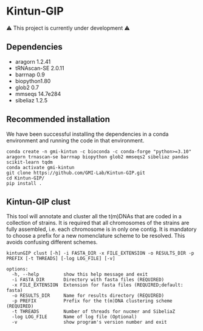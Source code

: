 # Kintun-GIP
:warning: This project is currently under development :warning:

## Dependencies
- aragorn 1.2.41
- tRNAscan-SE 2.0.11 
- barrnap 0.9
- biopython1.80
- glob2 0.7
- mmseqs 14.7e284
- sibeliaz 1.2.5

## Recommended installation 
We have been successful installing the dependencies in a conda environment and running the code in that environment.
```
conda create -n gmi-kintun -c bioconda -c conda-forge "python>=3.10" aragorn trnascan-se barrnap biopython glob2 mmseqs2 sibeliaz pandas scikit-learn tqdm
conda activate gmi-kintun
git clone https://github.com/GMI-Lab/Kintun-GIP.git
cd Kintun-GIP/
pip install .
```

## Kintun-GIP clust
This tool will annotate and cluster all the t(m)DNAs that are coded in a collection of strains. It is required 
that all chromosomes of the strains are fully assembled, i.e. each chromosome is in only one contig. It is mandatory 
to choose a prefix for a new nomenclature scheme to be resolved. This avoids confusing different schemes.

```
kintunGIP clust [-h] -i FASTA_DIR -x FILE_EXTENSION -o RESULTS_DIR -p PREFIX [-t THREADS] [-log LOG_FILE] [-v]

options:
  -h, --help         show this help message and exit
  -i FASTA_DIR       Directory with fasta files (REQUIRED)
  -x FILE_EXTENSION  Extension for fasta files (REQUIRED;default: fasta)
  -o RESULTS_DIR     Name for results directory (REQUIRED)
  -p PREFIX          Prefix for the t(m)DNA clustering scheme (REQUIRED)
  -t THREADS         Number of threads for nucmer and SibeliaZ
  -log LOG_FILE      Name of log file (Optional)
  -v                 show program's version number and exit
```
